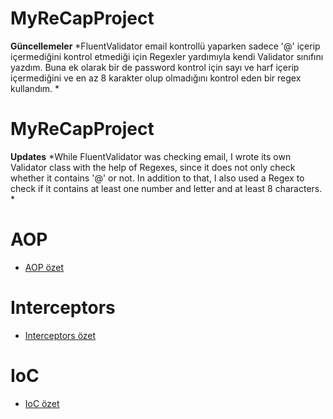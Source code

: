 # MyReCapProject

**Güncellemeler**
*FluentValidator email kontrollü yaparken sadece '@' içerip içermediğini kontrol etmediği için Regexler yardımıyla kendi Validator sınıfını yazdım. 
Buna ek olarak bir de password kontrol için sayı ve harf içerip içermediğini ve en az 8 karakter olup olmadığını kontrol eden bir regex kullandım.
*

# MyReCapProject

**Updates**
*While FluentValidator was checking email, I wrote its own Validator class with the help of Regexes, since it does not only check whether it contains '@' or not. In addition to that, I also used a Regex to check if it contains at least one number and letter and at least 8 characters.
*

# AOP
- <a href="https://github.com/AcarFurkan/MyReCapProject/blob/master/AOP.md"> AOP özet </a>

# Interceptors
- <a href="https://github.com/AcarFurkan/MyReCapProject/blob/master/Interceptors.md"> Interceptors özet </a>

# IoC
- <a href="https://github.com/AcarFurkan/MyReCapProject/blob/master/IoC.md"> IoC özet </a>




